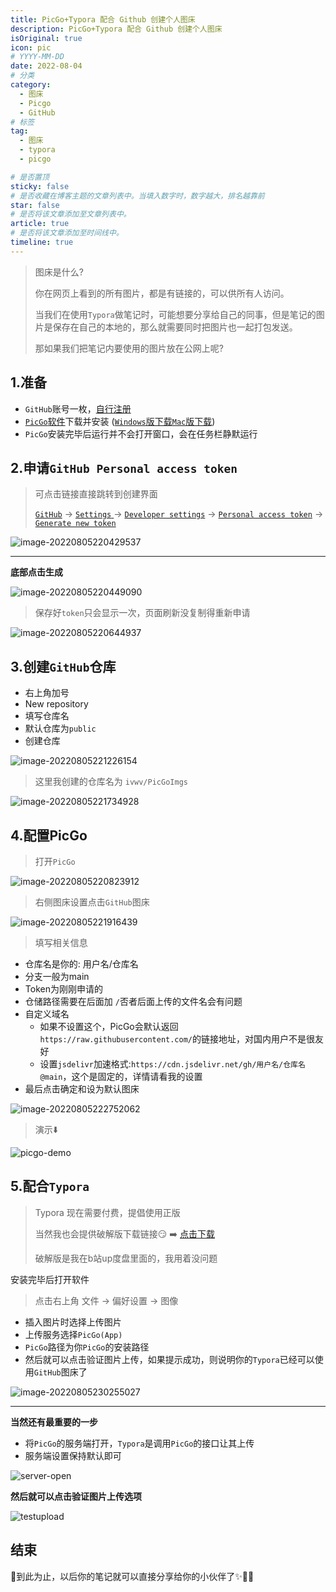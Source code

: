 ```yaml
---
title: PicGo+Typora 配合 Github 创建个人图床
description: PicGo+Typora 配合 Github 创建个人图床
isOriginal: true
icon: pic
# YYYY-MM-DD
date: 2022-08-04
# 分类
category:
  - 图床
  - Picgo
  - GitHub
# 标签
tag:
  - 图床
  - typora
  - picgo

# 是否置顶
sticky: false
# 是否收藏在博客主题的文章列表中。当填入数字时，数字越大，排名越靠前
star: false
# 是否将该文章添加至文章列表中。
article: true
# 是否将该文章添加至时间线中。
timeline: true
---
```

<CountView></CountView>



> 图床是什么?
>
> 你在网页上看到的所有图片，都是有链接的，可以供所有人访问。
>
> 当我们在使用`Typora`做笔记时，可能想要分享给自己的同事，但是笔记的图片是保存在自己的本地的，那么就需要同时把图片也一起打包发送。
>
> 那如果我们把笔记内要使用的图片放在公网上呢?


<!-- more -->


## 1.准备

- `GitHub`账号一枚，[自行注册](https://github.com/)
- [`PicGo`软件](https://github.com/Molunerfinn/PicGo/releases/tag/v2.3.0)下载并安装   ([`Windows`版下载](https://github.com/Molunerfinn/PicGo/releases/download/v2.3.0/PicGo-Setup-2.3.0-x64.exe)[`Mac`版下载](https://github.com/Molunerfinn/PicGo/releases/download/v2.3.0/PicGo-2.3.0.dmg)) 
- `PicGo`安装完毕后运行并不会打开窗口，会在任务栏静默运行

## 2.申请`GitHub Personal access token`

> 可点击链接直接跳转到创建界面
>
> [`GitHub`](https://github.com/) -> [`Settings` ](https://github.com/settings/profile)-> [`Developer settings`](https://github.com/settings/apps) -> [`Personal access token`](https://github.com/settings/tokens) -> [`Generate new token`](https://github.com/settings/tokens/new)

![image-20220805220429537](https://public-1310720021.cos.ap-shanghai.myqcloud.com/headimg/typora-user-images/2022-08-05-22:04:29*image-20220805220429537*a.png)

---

**底部点击生成**

![image-20220805220449090](https://public-1310720021.cos.ap-shanghai.myqcloud.com/headimg/typora-user-images/2022-08-05-22:04:49*image-20220805220449090*6.png)

> 保存好`token`只会显示一次，页面刷新没复制得重新申请

![image-20220805220644937](https://public-1310720021.cos.ap-shanghai.myqcloud.com/headimg/typora-user-images/2022-08-05-22:06:45*image-20220805220644937*6.png)



## 3.创建`GitHub`仓库

- 右上角加号
- New repository
- 填写仓库名
- 默认仓库为`public`
- 创建仓库

![image-20220805221226154](https://cdn.jsdelivr.net/gh/ivwv/PicGoImgs@main/img/typora-user-images/2022-08-05-22:12:26*image-20220805221226154*f.png)

> 这里我创建的仓库名为 `ivwv/PicGoImgs`

![image-20220805221734928](https://public-1310720021.cos.ap-shanghai.myqcloud.com/headimg/typora-user-images/2022-08-05-22:17:35*image-20220805221734928*2.png)

## 4.配置PicGo

> 打开`PicGo`

![image-20220805220823912](https://public-1310720021.cos.ap-shanghai.myqcloud.com/headimg/typora-user-images/2022-08-05-22:08:24*image-20220805220823912*f.png)

> 右侧图床设置点击`GitHub`图床

![image-20220805221916439](https://public-1310720021.cos.ap-shanghai.myqcloud.com/headimg/typora-user-images/2022-08-05-22:19:16*image-20220805221916439*8.png)

> 填写相关信息

- 仓库名是你的:  用户名/仓库名
- 分支一般为main
- Token为刚刚申请的
- 仓储路径需要在后面加 `/`否者后面上传的文件名会有问题
- 自定义域名
  - 如果不设置这个，PicGo会默认返回`https://raw.githubusercontent.com/`的链接地址，对国内用户不是很友好
  - 设置`jsdelivr`加速格式:`https://cdn.jsdelivr.net/gh/用户名/仓库名@main`，这个是固定的，详情请看我的设置
- 最后点击确定和设为默认图床

![image-20220805222752062](https://public-1310720021.cos.ap-shanghai.myqcloud.com/headimg/typora-user-images/2022-08-05-22:27:52*image-20220805222752062*2.png)

> 演示:arrow_down:

![picgo-demo](https://public-1310720021.cos.ap-shanghai.myqcloud.com/headimg/picgo-demo.gif)



## 5.配合`Typora`

> Typora 现在需要付费，提倡使用正版
>
> 当然我也会提供破解版下载链接:smirk: :arrow_right: [点击下载](https://lc-gluttony.s3.amazonaws.com/LfQUMiHwWA4l/a5ryYkM9D3e9mF8FrsN66S9YzXEC5vXX/Typora1.3.6.zip)
>
> 破解版是我在b站up度盘里面的，我用着没问题

安装完毕后打开软件

> 点击右上角 文件 -> 偏好设置 -> 图像

- 插入图片时选择上传图片
- 上传服务选择`PicGo(App)`
- `PicGo`路径为你`PicGo`的安装路径
- 然后就可以点击验证图片上传，如果提示成功，则说明你的`Typora`已经可以使用`GitHub`图床了

![image-20220805230255027](https://public-1310720021.cos.ap-shanghai.myqcloud.com/headimg/image-20220805230255027.png)

---

**当然还有最重要的一步**

- 将`PicGo`的服务端打开，`Typora`是调用`PicGo`的接口让其上传
- 服务端设置保持默认即可

![server-open](https://public-1310720021.cos.ap-shanghai.myqcloud.com/headimg/server-open.gif)



**然后就可以点击验证图片上传选项**

![testupload](https://public-1310720021.cos.ap-shanghai.myqcloud.com/headimg/testupload.gif)



## 结束

:star2:到此为止，以后你的笔记就可以直接分享给你的小伙伴了:sparkles::sparkling_heart::star2:

